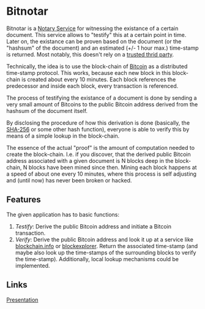 Bitnotar
========

Bitnotar is a [Notary Service](http://en.wikipedia.org/wiki/Notary) 
for witnessing the existance of a certain document.
This service allows to "testify" this at a certain point in time.
Later on, the existance can be proven based on the document
(or the "hashsum" of the document) and an estimated (+/- 1 hour max.)
time-stamp is returned.
Most notably, this doesn't rely on a [trusted thrid party](http://en.wikipedia.org/wiki/Trusted_Third_party).

Technically, the idea is to use the block-chain of [Bitcoin](http://bitcoin.org)
as a distributed time-stamp protocol. This works, because each new block
in this block-chain is created about every 10 minutes.
Each block references the predecessor and inside each block, every
transaction is referenced.

The process of testifying the existance of a document is done by sending a
very small amount of Bitcoins to the public Bitcoin address derived from the
hashsum of the document itself.

By disclosing the procedure of how this derivation is done (basically, the
[SHA-256](http://en.wikipedia.org/wiki/Sha-256) or some other hash function),
everyone is able to verify this by means of a simple lookup in the block-chain.

The essence of the actual "proof" is the amount of computation needed to create
the block-chain. I.e. if you discover, that the derived public Bitcoin address
associated with a given document is N blocks deep in the block-chain, N
blocks have been mined since then. Mining each block happens at a speed of
about one every 10 minutes, where this process is self adjusting and (until now)
has never been broken or hacked.

Features
--------

The given application has to basic functions:

1. *Testify*: Derive the public Bitcoin address and initiate a Bitcoin transaction.
2. *Verify*: Derive the public Bitcoin address and look it up at a service like
   [blockchain.info](http://blockchain.info) or [blockexplorer](http://blockexplorer.com).
   Return the associated time-stamp (and maybe also look up the time-stamps of the surrounding blocks
   to verify the time-stamp). Additionally, local lookup mechanisms could be implemented.

Links
-----

[Presentation](https://docs.google.com/presentation/pub?id=1qS8zFR5TLxRtVAV6qzBOTHMy4_wlWh69t_FQMTmpg48&start=false&loop=false&delayms=3000)
